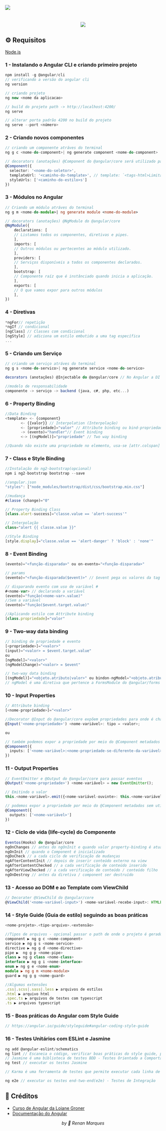 ![](https://img.shields.io/badge/Status-Page%20in%20construction-orange)

<div align="center">

# ![](https://angular.io/assets/images/logos/angular/logo-nav@2x.png)

</div>

## ⚙ Requisitos

  [Node.js](https://nodejs.org/en/)

### 1 - Instalando o Angular CLI e criando primeiro projeto
```ts
npm install -g @angular/cli
// verificando a versão do angular cli
ng version

// criando projeto
ng new <nome da aplicacao>

// build do projeto path -> http://localhost:4200/
ng serve

// alterar porta padrão 4200 no build do projeto
ng serve --port <número> 
```
### 2 - Criando novos componentes
```ts
// criando um componente atráves do terminal
ng g c <nome-do-component>| ng generate component <nome-do-component>

// decorators (anotações) @Component do @angular/core será utilizado para configurações
@Component({
  selector: '<nome-do-seletor>',
  templateUrl: '<caminho-do-template>', // template: `<tags-html>Limitado a 3 linhas no max (boas práticas), caso contrário trabalhar com arquivo próprio html</tags-html>`
  styleUrls: ['<caminho-do-estilo>s']
})
```
### 3 - Módulos no Angular
```ts
// Criando um módulo atráves do terminal
ng g m <nome-do-module>| ng generate module <nome-do-module>

// decorators (anotações) @NgModule do @angular/core
@NgModule({
	declarations: [
	// Listamos todos os componentes, diretivas e pipes.
	],
	imports: [
	// Outros módulos ou pertecentes ao módulo utilizado.
	],
	providers: [
	// Serviços disponíveis a todos os componentes declarados.
	],
	bootstrap: [
	// Componente raíz que é instânciado quando inicia a aplicação.
	],
	exports: [
	// O que vamos expor para outros módulos
	],
})
```
### 4 - Diretivas
```ts
*ngFor// repetição
*ngIf // condicional
[ngClass] // Classes com condicional
[ngStyle] // adiciona um estilo embutido a uma tag específica
...
```
### 5 - Criando um Serviço
```ts
// criando um serviço atráves do terminal
ng g s <nome-do-servico>| ng generate service <nome-do-servico>

decorators (anotações) @Injectable do @angular/core // No Angular a DI (Injeção de Dependência) ocorre atráves do construtor.

//modelo de responsabilidade
componente -> serviço -> backend (java, c#, php, etc...)
```
### 6 - Property Binding
```ts
//Data Binding
<template> <- {component}
	   <- {{valor}} // Interpolation (Interpolação)
	   <- [propriedade]="valor" // Attribute binding ou bind-propriedade="valor"
	   -> (evento)="handler"// Event binding
	   <-> [(ngModel)]="propriedade" // Two way binding

//Quando não existe uma propriedade no elemento, usa-se [attr.colspan]
```
### 7 - Class e Style Binding
```ts
//Instalação do ng2-bootstrap(opcional)
npm i ng2-bootstrap bootstrap --save

//angular.json
"styles": ["node_modules/bootstrap/dist/css/bootstrap.min.css"]

//mudança
#classe (change)="0"

// Property Binding Class
[class.alert-success]="classe.value == 'alert-success'"

// Interpolação
class="alert {{ classe.value }}"

//Style Binding
[style.display]="classe.value == 'alert-danger' ? 'block' : 'none'"
```
### 8 - Event Binding
```ts
(evento)="<função-disparada>" ou on-evento="<função-disparada>"

// params
(evento)="<função-disparada($event)>" // $event pega os valores da tag

// disparando evento com uso de variável #
#<nome-var> // declarando a variável
(evento)="função(<nome-var>.value)"
//Sem a variável
(evento)="função($event.target.value)" 

//Aplicando estilo com Attribute binding
[class.propriedade]="valor"
```
### 9 - Two-way data binding
```ts
// binding de propriedade e evento
[<propriedade>]="<valor>"
(input)="<valor> = $event.target.value"
ou
[ngModel]="<valor>"
(ngModelChange)="<valor> = $event"

// two-way data binding 
[(ngModel)]="<objeto.atributo|valor>" ou bindon-ngModel="<objeto.atributo|valor>" 
// ngModel é uma diretiva que pertence a FormsModule do @angular/forms
```
### 10 - Input Properties
```ts
// Attribute binding
[<nome-propriedade>]="<valor>"

//Decorator @Input do @angular/core expõem propriedades para onde é chamado, tendo como opcional o parâmetro para passar o nome da propriedade caso seja diferente do nome da variável.
@Input('<nome-propriedade>') <nome-variável>: tipo = <valor>;

ou 

// também podemos expor a propriedade por meio do @Component metadados
@Component({
  inputs: ['<nome-variável>:<nome-propriedade-se-diferente-da-variável>']
})
```
### 11 - Output Properties
```ts
// EventEmitter e @Output do @angular/core para passar eventos
@Output('<nome-propriedade>') <nome-variável> = new EventEmitter();

// Emitindo o valor
this.<nome-variável>.emit({<nome-variável-ouvinte>: this.<nome-variável-emissora>});

// podemos expor a propriedade por meio do @Component metadados sem utilizar o decorater @Output
@Component({
  outputs: ['<nome-variável>']
})
```
### 12 - Ciclo de vida (life-cycle) do Componente
```ts
Eventos(Hooks) do @angular/core
ngOnChanges // antes do ngOnInit e quando valor property-binding é atualizado
ngOnInit // quando o Component é inicializado
ngDoCheck // a cada ciclo de verificação de mudanças
ngAfterContentInit // depois de inserir conteúdo externo na view
ngAfterContentChecked // a cada verificação de conteúdo inserido
ngAfterViewChecked // a cada verificação de conteúdo / conteúdo filho
ngOnDestroy // antes da diretiva / component ser destruído
```
### 13 - Acesso ao DOM e ao Template com ViewChild
```ts
// Decorater @ViewChild do @angular/core 
@ViewChild('<nome-variável-input>') <nome-variável-recebe-input>: HTMLElement // HTMLElement para descobrir o elemento html atráves de um console.log(this.<nome-variável-recebe-input>)
```
### 14 - Style Guide (Guia de estilo) seguindo as boas práticas 
```ts
<nome-projeto>.<tipo-arquivo>.<extensão>

//Tipos de arquivos - opcional passar o path de onde o projeto é gerado.
component ▶ ng g c <nome-component>
service ▶ ng g s <nome-service>
directive ▶ ng g d <nome-directive>
pipe ▶  ng g p <nome-pipe>
class ▶ ng g class <nome-class>
interface ▶ ng g i <nome-interface>
enum ▶ ng g e <nome-enum>
module ▶ ng g m <nome-module>
guard ▶ ng g g <nome-guard>

//Algumas extensões
.css|.scss|.sass|.less ▶ arquivos de estilos
.html ▶ arquivo html
.spec.ts ▶ arquivos de testes com typescript
.ts ▶ arquivos typescript
```
### 15 - Boas práticas do Angular com Style Guide
```ts
// https://angular.io/guide/styleguide#angular-coding-style-guide
```
### 16 - Testes Unitários com ESLint e Jasmine
```ts
ng add @angular-eslint/schematics
ng lint // Escaneia o código, verificar boas práticas do style guide, pequenos erros como ponto e vírgula, entre outros.
// Jasmine é uma biblioteca de testes BDD - Testes Orientado a Comportamento - https://jasmine.github.io/
ng test // executar os testes Jasmine

// Karma é uma ferramenta de testes que permite executar cada linha de código do teste em diferentes browser. Permitindo emular e verificar a compatibilidade cross-browser da aplicação. - https://github.com/karma-runner/karma/

ng e2e // executar os testes end-two-end(e2e) - Testes de Integração
```

## 📕 Créditos
- [Curso de Angular da Loiane Groner](https://loiane.training/cursos)
- [Documentação do Angular](https://angular.io/docs)

<div align="center"><i>by 💙 Renan Marques</i></div>
